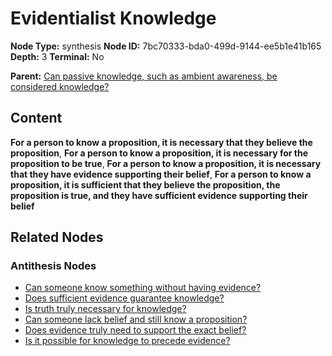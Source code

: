 # Evidentialist Knowledge

**Node Type:** synthesis
**Node ID:** 7bc70333-bda0-499d-9144-ee5b1e41b165
**Depth:** 3
**Terminal:** No

**Parent:** [Can passive knowledge, such as ambient awareness, be considered knowledge?](can-passive-knowledge-such-as-ambient-awareness-be-considered-knowledge-antithesis-bb5a6605-1baa-4bc2-bbac-6656bd18822a.md)

## Content

**For a person to know a proposition, it is necessary that they believe the proposition**, **For a person to know a proposition, it is necessary for the proposition to be true**, **For a person to know a proposition, it is necessary that they have evidence supporting their belief**, **For a person to know a proposition, it is sufficient that they believe the proposition, the proposition is true, and they have sufficient evidence supporting their belief**

## Related Nodes

### Antithesis Nodes

- [Can someone know something without having evidence?](can-someone-know-something-without-having-evidence-antithesis-1872de5f-05fd-4e26-89ef-0384ccf8a111.md)
- [Does sufficient evidence guarantee knowledge?](does-sufficient-evidence-guarantee-knowledge-antithesis-1de5823f-b10d-43cc-9dae-e176de773882.md)
- [Is truth truly necessary for knowledge?](is-truth-truly-necessary-for-knowledge-antithesis-50091730-6d45-4b5d-ac13-ff537c50bee9.md)
- [Can someone lack belief and still know a proposition?](can-someone-lack-belief-and-still-know-a-proposition-antithesis-e1d1624e-0958-435d-a8db-f0eadb187359.md)
- [Does evidence truly need to support the exact belief?](does-evidence-truly-need-to-support-the-exact-belief-antithesis-9eb51711-a56d-4d3f-88d7-e0d1a9dd7d05.md)
- [Is it possible for knowledge to precede evidence?](is-it-possible-for-knowledge-to-precede-evidence-antithesis-eafc01ac-c073-4a35-81dd-61154abae651.md)
